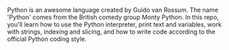 Python is an awesome language created by Guido van Rossum. The name 'Python' comes from the British comedy group Monty Python. In this repo, you'll learn how to use the Python interpreter, print text and variables, work with strings, indexing and slicing, and how to write code according to the official Python coding style.

